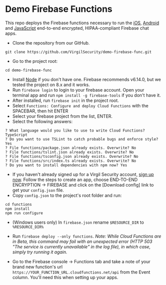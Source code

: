# Demo Firebase Functions
This repo deploys the Firebase functions necessary to run the [iOS](https://github.com/VirgilSecurity/demo-firebase-js), [Android](https://github.com/VirgilSecurity/demo-firebase-android) and [JavaScript](https://github.com/VirgilSecurity/demo-firebase-js) end-to-end encrypted, HIPAA-compliant Firebase chat apps.

* Clone the repository from our GitHub.
```
git clone https://github.com/VirgilSecurity/demo-firebase-func.git
```
* Go to the project root:
```
cd demo-firebase-func
```
* Install [Node](https://nodejs.org/en/download) if you don't have one. Firebase recommends v6.14.0, but we tested the project on 8.x and it works.
* Run `firebase login` to login to your firebase account. Open your terminal app and run `npm install -g firebase-tools` if you don't have it.
* After installed, run `firebase init` in the project root.
* Select `Functions: Configure and deploy Cloud Functions` with the SPACEBAR, then hit ENTER
* Select your firebase project from the list, ENTER.
* Select the following answers:
```
? What language would you like to use to write Cloud Functions? TypeScript
? Do you want to use TSLint to catch probable bugs and enforce style? Yes
? File functions/package.json already exists. Overwrite? No
? File functions/tslint.json already exists. Overwrite? No
? File functions/tsconfig.json already exists. Overwrite? No
? File functions/src/index.ts already exists. Overwrite? No
? Do you want to install dependencies with npm now? Yes
```
* If you haven't already signed up for a Virgil Security account, [sign up now](https://virgilsecurity.com/getstarted). Follow the steps to create an app, choose END-TO-END ENCRYPTION -> FIREBASE and click on the [Download config] link to get your `config.json` file.
* Copy `config.json` to the project's root folder and run:
```
cd functions
npm install
npm run configure
```
* (Windows users only) In `firebase.json` rename `$RESOURCE_DIR` to `%RESOURCE_DIR%`
* Run `firebase deploy --only functions`.
*Note: While Cloud Functions are in Beta, this command may fail with an unexpected error (HTTP 503 "The service is currently unavailable" in the log file), in which case, simply try running it again.*

* Go to the Firebase console -> Functions tab and take a note of your brand new function's url `https://YOUR_FUNCTION_URL.cloudfunctions.net/api` from the Event column. You'll need this when setting up your apps.
